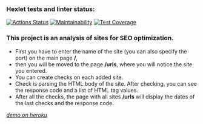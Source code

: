 ### Hexlet tests and linter status:
[![Actions Status](https://github.com/NiceBruce/java-project-72/workflows/hexlet-check/badge.svg)](https://github.com/NiceBruce/java-project-72/actions)
[![Maintainability](https://api.codeclimate.com/v1/badges/e92d7becccda818b80b5/maintainability)](https://codeclimate.com/github/NiceBruce/java-project-72/maintainability)
[![Test Coverage](https://api.codeclimate.com/v1/badges/e92d7becccda818b80b5/test_coverage)](https://codeclimate.com/github/NiceBruce/java-project-72/test_coverage)


### **This project is an analysis of sites for SEO optimization.**

* First you have to enter the name of the site (you can also specify the port) on the main page **/**, 
* then you will be moved to the page **/urls**, where you will notice the site you entered.
* You can create checks on each added site.
* Check is parsing the HTML body of the site. After checking, you can see the response code and a list of HTML tag values.
* After all the checks, the page with all sites **/urls** will display the dates of the last checks and the response code.


[_demo on heroku_](https://page-analizator.herokuapp.com)